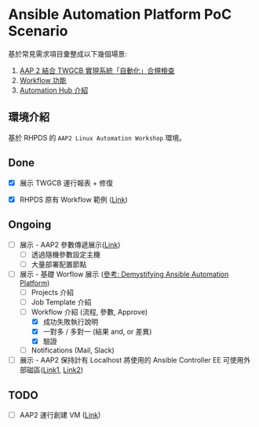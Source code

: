 # Ansible Automation Platform PoC Scenario

基於常見需求項目彙整成以下幾個場景:

1. [AAP 2 結合 TWGCB 實現系統「自動化」合規檢查](https://github.com/yylin1/Ansible-POC-Scenario/blob/main/01_TWGCB/README.md)
2. [Workflow 功能](https://github.com/yylin1/Ansible-POC-Scenario/blob/main/02_Ｗorkflow/README.md)
3. [Automation Hub 介紹]()



## 環境介紹
基於 RHPDS 的 `AAP2 Linux Automation Workshop` 環境。


## Done
- [x] 展示 TWGCB 運行報表 + 修復
- [x] RHPDS 原有 Workflow 範例 ([Link](https://aap2.demoredhat.com/exercises/ansible_rhel/2.6-workflows/))




## Ongoing
- [ ] 展示 - AAP2 參數傳遞展示([Link](https://rheb.hatenablog.com/entry/aap_variables_between_jobs))
    - [ ] 透過隨機參數設定主機
    - [ ] 大量部署配置節點

- [ ] 展示 - 基礎 Worflow 展示 ([參考: Demystifying Ansible Automation Platform](https://subscription.packtpub.com/book/cloud-and-networking/9781803244884/14#_ga=2.265211215.1548088141.1670164103-2125970887.1669945433))
    - [ ] Projects 介紹
    - [ ] Job Template 介紹
    - [ ] Workflow 介紹 (流程, 參數, Approve)
        - [x] 成功失敗執行說明
        - [x] 一對多 / 多對一 (結果 and, or 差異)
        - [x] 驗證
    - [ ] Notifications (Mail, Slack)

- [ ] 展示 - AAP2 保持計有 Localhost 將使用的 Ansible Controller EE 可使用外部磁區([Link1](https://www.ansible.com/blog/when-localhost-isnt-what-it-seems-in-red-hat-ansible-automation-platform-2), [Link2](https://rheb.hatenablog.com/entry/aap_store_files))

## TODO
- [ ] AAP2 運行創建 VM ([Link](https://michaelkotelnikov.medium.com/automating-workflow-in-red-hat-virtualization-using-ansible-6dfe5bd4ea1e))


